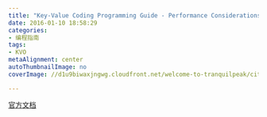 ```yaml
---
title: "Key-Value Coding Programming Guide - Performance Considerations"
date: 2016-01-10 18:58:29
categories: 
- 编程指南
tags: 
- KVO
metaAlignment: center
autoThumbnailImage: no
coverImage: //d1u9biwaxjngwg.cloudfront.net/welcome-to-tranquilpeak/city.jpg

---
```


[官方文档](https://developer.apple.com/library/ios/documentation/Cocoa/Conceptual/KeyValueCoding/Articles/Performance.html#//apple_ref/doc/uid/20002175-CJBDBHCB)
